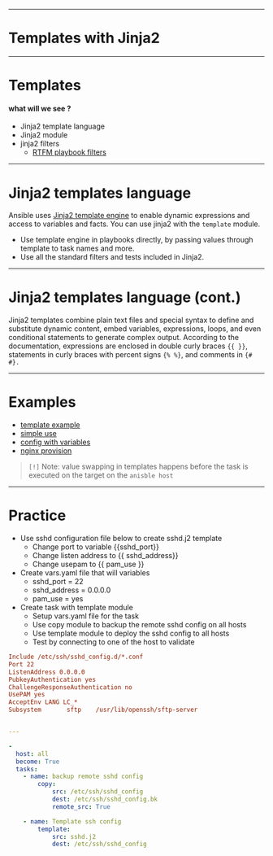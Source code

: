 
---

# Templates with Jinja2


---

# Templates

#### what will we see ?

- Jinja2 template language
- Jinja2 module
- jinja2 filters
    - [RTFM playbook filters](https://docs.ansible.com/ansible/2.7/user_guide/playbooks_filters.html) 

---

# Jinja2 templates language

Ansible uses [Jinja2 template engine](https://jinja.palletsprojects.com/en/3.1.x) to enable dynamic expressions and access to variables and facts. You can use jinja2 with the `template` module.

- Use template engine in playbooks directly, by passing values through template to task names and more.
- Use all the standard filters and tests included in Jinja2. 

---

#  Jinja2 templates language (cont.)

Jinja2 templates combine plain text files and special syntax to define and substitute dynamic content, embed variables, expressions, loops, and even conditional statements to generate complex output. According to the documentation, expressions are enclosed in double curly braces `{{ }}`, statements in curly braces with percent signs `{% %}`, and comments in `{# #}.`

---

# Examples

- [template example](../../example_template.j2)
- [simple use](../../00.yaml)
- [config with variables](../../01.yaml)
- [nginx provision](../../02.yaml)

> `[!]` Note: value swapping in templates happens before the task is executed on the target on the `anisble host`

---

# Practice

- Use sshd configuration file below to create sshd.j2 template
    - Change port to variable {{sshd_port}}
    - Change listen address to {{ sshd_address}}
    - Change usepam to {{ pam_use }}
- Create vars.yaml file that will variables
    - sshd_port = 22
    - sshd_address = 0.0.0.0
    - pam_use = yes
- Create task with template module
    - Setup vars.yaml file for the task
    - Use copy module to backup the remote sshd config on all hosts
    - Use template module to deploy the sshd config to all hosts
    - Test by connecting to one of the host to validate

```ini
Include /etc/ssh/sshd_config.d/*.conf
Port 22
ListenAddress 0.0.0.0
PubkeyAuthentication yes
ChallengeResponseAuthentication no
UsePAM yes
AcceptEnv LANG LC_*
Subsystem       sftp    /usr/lib/openssh/sftp-server
```

```yaml

---

-
  host: all
  become: True
  tasks:
    - name: backup remote sshd config
        copy:
            src: /etc/ssh/sshd_config
            dest: /etc/ssh/sshd_config.bk
            remote_src: True

    - name: Template ssh config
        template:
            src: sshd.j2
            dest: /etc/ssh/sshd_config

```